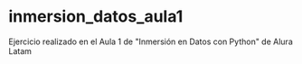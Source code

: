 # inmersion_datos_aula1
Ejercicio realizado en el Aula 1 de "Inmersión en Datos con Python" de Alura Latam
